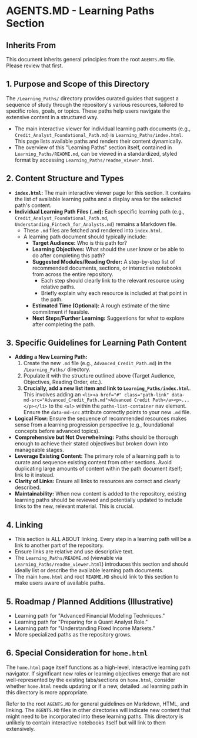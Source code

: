 # AGENTS.MD - Learning Paths Section

## Inherits From
This document inherits general principles from the root `AGENTS.MD` file. Please review that first.

## 1. Purpose and Scope of this Directory
The `/Learning_Paths/` directory provides curated guides that suggest a sequence of study through the repository's various resources, tailored to specific roles, goals, or topics. These paths help users navigate the extensive content in a structured way.

*   The main interactive viewer for individual learning path documents (e.g., `Credit_Analyst_Foundational_Path.md`) is `Learning_Paths/index.html`. This page lists available paths and renders their content dynamically.
*   The overview of this "Learning Paths" section itself, contained in `Learning_Paths/README.md`, can be viewed in a standardized, styled format by accessing `Learning_Paths/readme_viewer.html`.

## 2. Content Structure and Types
*   **`index.html`:** The main interactive viewer page for this section. It contains the list of available learning paths and a display area for the selected path's content.
*   **Individual Learning Path Files (`.md`):** Each specific learning path (e.g., `Credit_Analyst_Foundational_Path.md`, `Understanding_Fintech_for_Analysts.md`) remains a Markdown file.
    *   These `.md` files are fetched and rendered into `index.html`.
    *   A learning path document should typically include:
        *   **Target Audience:** Who is this path for?
        *   **Learning Objectives:** What should the user know or be able to do after completing this path?
        *   **Suggested Modules/Reading Order:** A step-by-step list of recommended documents, sections, or interactive notebooks from across the entire repository.
            *   Each step should clearly link to the relevant resource using relative paths.
            *   Briefly explain why each resource is included at that point in the path.
        *   **Estimated Time (Optional):** A rough estimate of the time commitment if feasible.
        *   **Next Steps/Further Learning:** Suggestions for what to explore after completing the path.

## 3. Specific Guidelines for Learning Path Content
*   **Adding a New Learning Path:**
    1.  Create the new `.md` file (e.g., `Advanced_Credit_Path.md`) in the `/Learning_Paths/` directory.
    2.  Populate it with the structure outlined above (Target Audience, Objectives, Reading Order, etc.).
    3.  **Crucially, add a new list item and link to `Learning_Paths/index.html`**. This involves adding an `<li><a href="#" class="path-link" data-md-src="Advanced_Credit_Path.md">Advanced Credit Path</a><p>...</p></li>` to the `<ul>` within the `paths-list-container` nav element. Ensure the `data-md-src` attribute correctly points to your new `.md` file.
*   **Logical Flow:** Ensure the sequence of recommended resources makes sense from a learning progression perspective (e.g., foundational concepts before advanced topics).
*   **Comprehensive but Not Overwhelming:** Paths should be thorough enough to achieve their stated objectives but broken down into manageable stages.
*   **Leverage Existing Content:** The primary role of a learning path is to curate and sequence existing content from other sections. Avoid duplicating large amounts of content within the path document itself; link to it instead.
*   **Clarity of Links:** Ensure all links to resources are correct and clearly described.
*   **Maintainability:** When new content is added to the repository, existing learning paths should be reviewed and potentially updated to include links to the new, relevant material. This is crucial.

## 4. Linking
*   This section is ALL ABOUT linking. Every step in a learning path will be a link to another part of the repository.
*   Ensure links are relative and use descriptive text.
*   The `Learning_Paths/README.md` (viewable via `Learning_Paths/readme_viewer.html`) introduces this section and should ideally list or describe the available learning path documents.
*   The main `home.html` and root `README.MD` should link to this section to make users aware of available paths.

## 5. Roadmap / Planned Additions (Illustrative)
*   Learning path for "Advanced Financial Modeling Techniques."
*   Learning path for "Preparing for a Quant Analyst Role."
*   Learning path for "Understanding Fixed Income Markets."
*   More specialized paths as the repository grows.

## 6. Special Consideration for `home.html`
The `home.html` page itself functions as a high-level, interactive learning path navigator. If significant new roles or learning objectives emerge that are not well-represented by the existing tabs/sections on `home.html`, consider whether `home.html` needs updating or if a new, detailed `.md` learning path in this directory is more appropriate.

Refer to the root `AGENTS.MD` for general guidelines on Markdown, HTML, and linking.
The `AGENTS.MD` files in other directories will indicate new content that might need to be incorporated into these learning paths.
This directory is unlikely to contain interactive notebooks itself but will link to them extensively.
